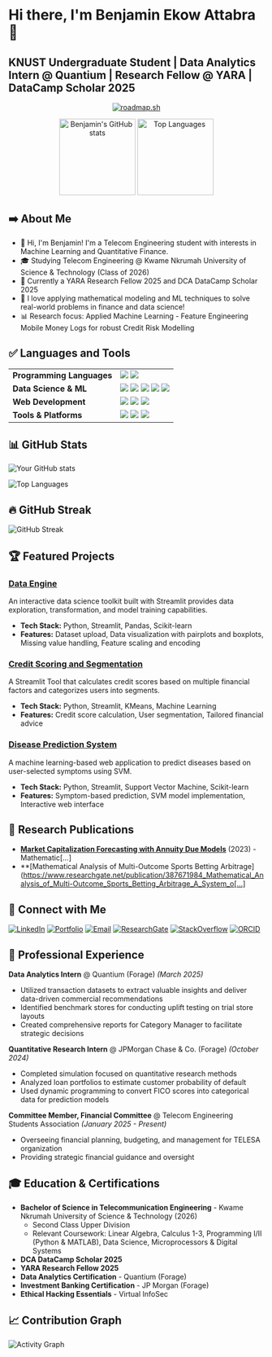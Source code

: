 # Hi there, I'm Benjamin Ekow Attabra 👋
## KNUST Undergraduate Student | Data Analytics Intern @ Quantium | Research Fellow @ YARA | DataCamp Scholar 2025

<div align="center"> 

  [![roadmap.sh](https://roadmap.sh/card/wide/68214b0c648d25d9ca9ba227?variant=dark&roadmaps=ai-data-scientist%2Cpython%2Ccomputer-science%2Ctechnical-writer)](https://roadmap.sh)
 
</div>

<p align="center"> 
  <img 
    src="https://github-readme-stats.vercel.app/api?username=attabeezy&show_icons=true&theme=tokyonight" 
    alt="Benjamin's GitHub stats" 
    height="150" 
  />
  <img 
    src="https://github-readme-stats.vercel.app/api/top-langs/?username=attabeezy&layout=compact&theme=tokyonight" 
    alt="Top Languages" 
    height="150" 
  />
</p>

## ➡️ About Me

- 👋 Hi, I'm Benjamin! I'm a Telecom Engineering student with interests in Machine Learning and Quantitative Finance.
- 🎓 Studying Telecom Engineering @ Kwame Nkrumah University of Science & Technology (Class of 2026)
- 🔬 Currently a YARA Research Fellow 2025 and DCA DataCamp Scholar 2025
- 🎯 I love applying mathematical modeling and ML techniques to solve real-world problems in finance and data science!
- 📊 Research focus: Applied Machine Learning - Feature Engineering Mobile Money Logs for robust Credit Risk Modelling 

## ✅ Languages and Tools

<table>
  <tr>
    <td><strong>Programming Languages</strong></td>
    <td>
      <img src="https://img.shields.io/badge/Python-3670A0?style=flat-square&logo=python&logoColor=ffdd54"/>
      <img src="https://img.shields.io/badge/MATLAB-0078D4?style=flat-square&logo=matlab&logoColor=white"/>
    </td>
  </tr>

  <tr>
    <td><strong>Data Science & ML</strong></td>
    <td>
      <img src="https://img.shields.io/badge/Pandas-150458?style=flat-square&logo=pandas&logoColor=white"/>
      <img src="https://img.shields.io/badge/NumPy-013243?style=flat-square&logo=numpy&logoColor=white"/>
      <img src="https://img.shields.io/badge/Matplotlib-11557C?style=flat-square&logo=matplotlib&logoColor=white"/>
      <img src="https://img.shields.io/badge/Scikit--Learn-F7931E?style=flat-square&logo=scikitlearn&logoColor=white"/>
      <img src="https://img.shields.io/badge/Jupyter-F37626?style=flat-square&logo=jupyter&logoColor=white"/>
    </td>
  </tr>

  <tr>
    <td><strong>Web Development</strong></td>
    <td>
      <img src="https://img.shields.io/badge/Streamlit-FF4B4B?style=flat-square&logo=streamlit&logoColor=white"/>
      <img src="https://img.shields.io/badge/HTML5-E34F26?style=flat-square&logo=html5&logoColor=white"/>
      <img src="https://img.shields.io/badge/CSS3-%231572B6.svg?style=flat-square&logo=css3&logoColor=white"/>
    </td>
  </tr>

  <tr>
    <td><strong>Tools & Platforms</strong></td>
    <td>
      <img src="https://img.shields.io/badge/Git-F05032?style=flat-square&logo=git&logoColor=white"/>
      <img src="https://img.shields.io/badge/GitHub-181717?style=flat-square&logo=github&logoColor=white"/>
      <img src="https://img.shields.io/badge/Google%20Drive-4285F4?style=flat-square&logo=google-drive&logoColor=white"/>
    </td>
  </tr>
</table>

## 📊 GitHub Stats

![Your GitHub stats](https://github-readme-stats.vercel.app/api?username=attabeezy&show_icons=true&theme=tokyonight)

![Top Languages](https://github-readme-stats.vercel.app/api/top-langs/?username=attabeezy&layout=compact&theme=tokyonight)

## 🔥 GitHub Streak

![GitHub Streak](https://github-readme-streak-stats.vercel.app/?user=attabeezy&theme=tokyonight)

## 🏆 Featured Projects

### [Data Engine](https://github.com/attabeezy/data-engine)
An interactive data science toolkit built with Streamlit provides data exploration, transformation, and model training capabilities.
- **Tech Stack:** Python, Streamlit, Pandas, Scikit-learn
- **Features:** Dataset upload, Data visualization with pairplots and boxplots, Missing value handling, Feature scaling and encoding

### [Credit Scoring and Segmentation](https://credit-scorer.streamlit.app/)
A Streamlit Tool that calculates credit scores based on multiple financial factors and categorizes users into segments.
- **Tech Stack:** Python, Streamlit, KMeans, Machine Learning
- **Features:** Credit score calculation, User segmentation, Tailored financial advice

### [Disease Prediction System](https://health-predictor.streamlit.app/)
A machine learning-based web application to predict diseases based on user-selected symptoms using SVM.
- **Tech Stack:** Python, Streamlit, Support Vector Machine, Scikit-learn
- **Features:** Symptom-based prediction, SVM model implementation, Interactive web interface

## 📄 Research Publications
- **[Market Capitalization Forecasting with Annuity Due Models](https://www.researchgate.net/publication/387671507_Market_Capitalization_Forecasting_with_Annuity_Due_Models)** (2023) - Mathematic[...]
- **[Mathematical Analysis of Multi-Outcome Sports Betting Arbitrage](https://www.researchgate.net/publication/387671984_Mathematical_Analysis_of_Multi-Outcome_Sports_Betting_Arbitrage_A_System_o[...]

## 🤝 Connect with Me

[![LinkedIn](https://img.shields.io/badge/-LinkedIn-0077B5?style=for-the-badge&logo=linkedin&logoColor=white)](https://www.linkedin.com/in/ben-attabra)
[![Portfolio](https://img.shields.io/badge/-Portfolio-000000?style=for-the-badge&logo=react&logoColor=white)](https://attabeezy.github.io)
[![Email](https://img.shields.io/badge/-Email-D14836?style=for-the-badge&logo=gmail&logoColor=white)](mailto:benjaminekowattabra@gmail.com)
[![ResearchGate](https://img.shields.io/badge/-ResearchGate-00CCBB?style=for-the-badge&logo=researchgate&logoColor=white)](https://www.researchgate.net/profile/Benjamin-Attabra)
[![StackOverflow](https://img.shields.io/badge/-StackOverflow-FE7A16?style=for-the-badge&logo=stack-overflow&logoColor=white)](https://stackoverflow.com/users/27450700)
[![ORCID](https://img.shields.io/badge/-ORCID-A6CE39?style=for-the-badge&logo=orcid&logoColor=white)](https://orcid.org/0009-0008-6963-5422)

## 💼 Professional Experience

**Data Analytics Intern** @ Quantium (Forage) *(March 2025)*
- Utilized transaction datasets to extract valuable insights and deliver data-driven commercial recommendations
- Identified benchmark stores for conducting uplift testing on trial store layouts
- Created comprehensive reports for Category Manager to facilitate strategic decisions

**Quantitative Research Intern** @ JPMorgan Chase & Co. (Forage) *(October 2024)*
- Completed simulation focused on quantitative research methods
- Analyzed loan portfolios to estimate customer probability of default
- Used dynamic programming to convert FICO scores into categorical data for prediction models

**Committee Member, Financial Committee** @ Telecom Engineering Students Association *(January 2025 - Present)*
- Overseeing financial planning, budgeting, and management for TELESA organization
- Providing strategic financial guidance and oversight

## 🎓 Education & Certifications

- **Bachelor of Science in Telecommunication Engineering** - Kwame Nkrumah University of Science & Technology (2026)
  - Second Class Upper Division
  - Relevant Coursework: Linear Algebra, Calculus 1-3, Programming I/II (Python & MATLAB), Data Science, Microprocessors & Digital Systems
- **DCA DataCamp Scholar 2025**
- **YARA Research Fellow 2025**
- **Data Analytics Certification** - Quantium (Forage)
- **Investment Banking Certification** - JP Morgan (Forage)
- **Ethical Hacking Essentials** - Virtual InfoSec

## 📈 Contribution Graph

![Activity Graph](https://github-readme-activity-graph.vercel.app/graph?username=attabeezy&theme=tokyo-night)
